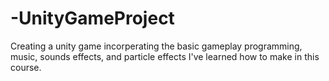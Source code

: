 # -UnityGameProject
Creating a unity game incorperating the basic gameplay programming, music, sounds effects, and particle effects I've learned how to make in this course.
